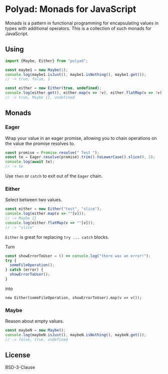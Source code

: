 # Polyad: Monads for JavaScript

Monads is a pattern in functional programming for encapsulating values in types
with additional operators. This is a collection of such monads for JavaScript.

## Using

```js
import {Maybe, Either} from "polyad";

const maybe1 = new Maybe(1);
console.log(maybe1.isJust(), maybe1.isNothing(), maybe1.get());
// -> true, false, 1

const either = new Either(true, undefined);
console.log(either.get(), either.map(v => !v), either.flatMap(v => !v)):
// -> true, Maybe {}, undefined
```

## Monads

### Eager

Wrap your value in an eager promise, allowing you to chain operations on the
value the promise resolves to.

```js
const promise = Promise.resolve(" Test ");
const te = Eager.resolve(promise).trim().toLowerCase().slice(0, 2);
console.log(await te);
// -> te
```

Use `then` or `catch` to exit out of the `Eager` chain.

### Either

Select between two values.

```js
const either = new Either("test", "slice");
console.log(either.map(v => ""[v]));
// -> Maybe {}
console.log(either.flatMap(v => ""[v]));
// -> "slice"
```

`Either` is great for replacing `try ... catch` blocks.

Turn

```js
const showErrorToUser = () => console.log("there was an error!");
try {
  someFileOperation();
} catch (error) {
  showErrorToUser();
}
```

into

```
new Either(someFileOperation, showErrorToUser).map(v => v());
```

### Maybe

Reason about empty values.

```js
const maybeN = new Maybe();
console.log(maybeN.isJust(), maybeN.isNothing(), maybeN.get());
// -> false, true, undefined
```

## License

BSD-3-Clause
